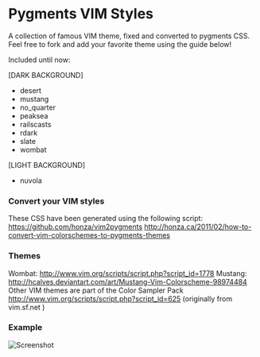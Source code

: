 # Pygments VIM Styles

A collection of famous VIM theme, fixed and converted to pygments CSS.
Feel free to fork and add your favorite theme using the guide below!

Included until now:

[DARK BACKGROUND]

- desert
- mustang
- no_quarter
- peaksea
- railscasts
- rdark
- slate
- wombat

[LIGHT BACKGROUND]

- nuvola

### Convert your VIM styles
These CSS have been generated using the following script:
https://github.com/honza/vim2pygments
http://honza.ca/2011/02/how-to-convert-vim-colorschemes-to-pygments-themes

### Themes
Wombat: http://www.vim.org/scripts/script.php?script_id=1778
Mustang: http://hcalves.deviantart.com/art/Mustang-Vim-Colorscheme-98974484
Other VIM themes are part of the Color Sampler Pack http://www.vim.org/scripts/script.php?script_id=625 (originally from vim.sf.net )

### Example

![Screenshot](https://github.com/uraimo/pygments-vimstyles/raw/master/screen.png)
